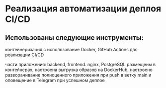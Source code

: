 #  Реализация автоматизации деплоя CI/CD

## Использованы следующие инструменты:

контейнеризация с использование Docker, GitHub Actions для реализации CI/CD  

части приложения: backend, frontend. nginx, PostgreSQL размещены в контейнерах,
настроена выгрузка образов на DockerHub, настроено разворачивание полноценного приложения
при push в ветку main и оповещение в Telegram при успешном деплое 
